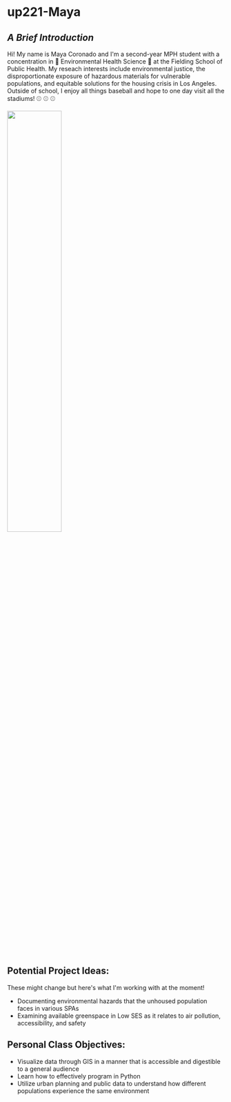 # up221-Maya
## ***A Brief Introduction***
Hi! My name is Maya Coronado and I'm a second-year MPH student with a concentration in :seedling: Environmental Health Science :seedling: at the Fielding School of Public Health. My reseach interests include environmental justice, the disproportionate exposure of hazardous materials for vulnerable populations, and equitable solutions for the housing crisis in Los Angeles. Outside of school, I enjoy all things baseball and hope to one day visit all the stadiums! ⚾ ⚾ ⚾

<img src="https://github.com/mcoronado1/up221-Maya/assets/156019664/ba27bd98-0d86-4498-8f41-c8011357386b" width="50%" height="50%">

## Potential Project Ideas: ## 
These might change but here's what I'm working with at the moment! 
+ Documenting environmental hazards that the unhoused population faces in various SPAs
+ Examining available greenspace in Low SES as it relates to air pollution, accessibility, and safety

## Personal Class Objectives: ##
+ Visualize data through GIS in a manner that is accessible and digestible to a general audience
+ Learn how to effectively program in Python
+ Utilize urban planning and public data to understand how different populations experience the same environment 

